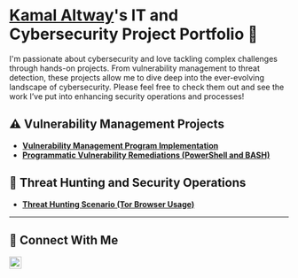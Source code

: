 # <a href="https://www.linkedin.com/in/kamal-altway-15561616b/">Kamal Altway</a>'s IT and Cybersecurity Project Portfolio 🔐

I'm passionate about cybersecurity and love tackling complex challenges through hands-on projects. From vulnerability management to threat detection, these projects allow me to dive deep into the ever-evolving landscape of cybersecurity. Please feel free to check them out and see the work I’ve put into enhancing security operations and processes!


## ⚠️ Vulnerability Management Projects

- **[Vulnerability Management Program Implementation](https://github.com/KamalAltway/vulnerability-management-program)**
- **[Programmatic Vulnerability Remediations (PowerShell and BASH)](https://github.com/KamalAltway/Vulnerability-Management-Program/tree/main/Automation)**

## 🚨 Threat Hunting and Security Operations

- **[Threat Hunting Scenario (Tor Browser Usage)](https://github.com/KamalAltway/threat-hunting-scenario-tor)**

<hr/>

## 🤳 Connect With Me


[<img align="left" alt="___________ | LinkedIn" width="22px" src="https://cdn.jsdelivr.net/npm/simple-icons@v3/icons/linkedin.svg" />][linkedin]



[linkedin]: https://linkedin.com/in/kamal-altway-15561616b/

<!--
<img width="35" alt="image" src="https://github.com/user-attachments/assets/2f41c7cd-5ea8-4475-b451-a37161b6c3fb"> 
<img width="35" alt="image" src="https://github.com/user-attachments/assets/77649969-9910-4994-8b96-74a116cfb2a8">
-->
